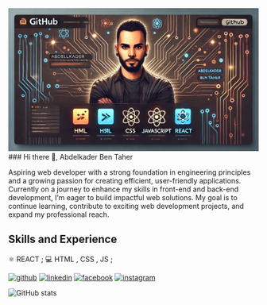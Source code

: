 <img src='https://github.com/Abdelkader-G2/Abdelkader-G2/blob/main/rgeg.jpg'>
### Hi there 👋, Abdelkader Ben Taher

Aspiring web developer with a strong foundation in engineering principles and a growing passion for creating efficient, user-friendly applications.
Currently on a journey to enhance my skills in front-end and back-end development, I’m eager to build impactful web solutions.
My goal is to continue learning, contribute to exciting web development projects, and expand my professional reach.

## Skills and Experience

⚛️ REACT ;
💻 HTML , CSS , JS ;



[<img src='https://cdn.jsdelivr.net/npm/simple-icons@3.0.1/icons/github.svg' alt='github' height='40'>](https://github.com/Abdelkader-G2)  [<img src='https://cdn.jsdelivr.net/npm/simple-icons@3.0.1/icons/linkedin.svg' alt='linkedin' height='40'>](https://www.linkedin.com/in/abdelkader-bentaher-559724335/)  [<img src='https://cdn.jsdelivr.net/npm/simple-icons@3.0.1/icons/facebook.svg' alt='facebook' height='40'>](https://www.facebook.com/abdelkader.bentaher.9)  [<img src='https://cdn.jsdelivr.net/npm/simple-icons@3.0.1/icons/instagram.svg' alt='instagram' height='40'>](https://www.instagram.com/bentaherabdelkader/)  

![GitHub stats](https://github-readme-stats.vercel.app/api?username=Abdelkader-G2&show_icons=true)  

